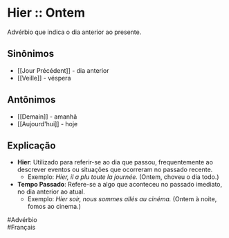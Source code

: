 # Hier :: Ontem
Advérbio que indica o dia anterior ao presente.

## Sinônimos
- [[Jour Précédent]] - dia anterior  
- [[Veille]] - véspera  

## Antônimos
- [[Demain]] - amanhã  
- [[Aujourd'hui]] - hoje  

## Explicação
- **Hier**: Utilizado para referir-se ao dia que passou, frequentemente ao descrever eventos ou situações que ocorreram no passado recente.
  - Exemplo: *Hier, il a plu toute la journée.* (Ontem, choveu o dia todo.)
- **Tempo Passado**: Refere-se a algo que aconteceu no passado imediato, no dia anterior ao atual.
  - Exemplo: *Hier soir, nous sommes allés au cinéma.* (Ontem à noite, fomos ao cinema.)

#Advérbio  
#Français  